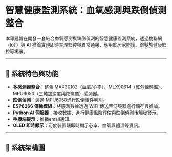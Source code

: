 # 智慧健康監測系統：血氧感測與跌倒偵測整合

本專題旨在開發一套結合血氧感測與跌倒偵測的智慧健康監測系統，透過物聯網（IoT）與 AI 推論實現即時生理監控與異常通報，應用於居家照護、銀髮族健康監控等場景。

---

## 🧠 系統特色與功能

- **多感測器整合**：整合 MAX30102（血氧/心率）、MLX90614（紅外線體溫）、MPU6050（三軸加速度與陀螺儀）感測器。
- **跌倒偵測**：透過 MPU6050進行跌倒事件判別。
- **ESP8266 傳輸模組**：將感測數據透過 WiFi 傳送至伺服器進行儲存與推論。
- **Python AI 伺服器**：接收數據、進行健康風險評估與跌倒偵測後觸發警示。
- **手機端提示**：推播email通知。
- **OLED 即時顯示**：可於裝置端即時顯示心率、血氧與體溫等資訊。

---

## 🔧 系統架構圖

